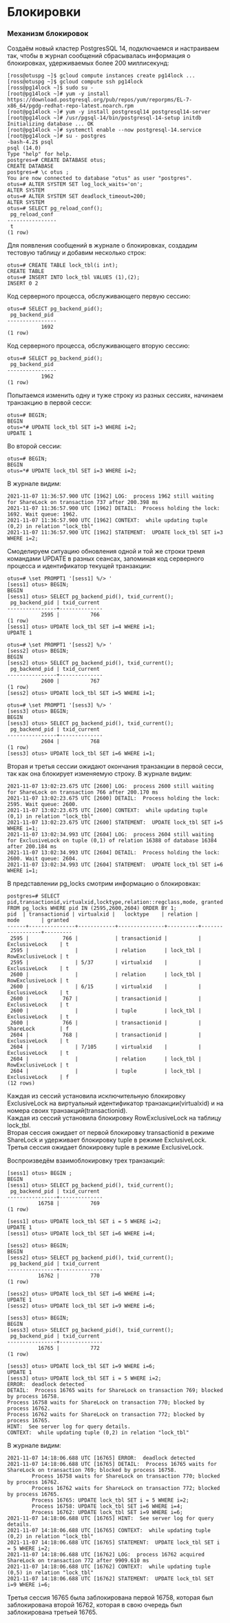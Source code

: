 # Блокировки
### Механизм блокировок

Создаём новый кластер PostgresSQL 14, подключаемся и настраиваем так, чтобы в журнал сообщений сбрасывалась информация о блокировках, удерживаемых более 200 миллисекунд:
```console
[ross@otuspg ~]$ gcloud compute instances create pg14lock ...
[ross@otuspg ~]$ gcloud compute ssh pg14lock
[ross@pg14lock ~]$ sudo su -
[root@pg14lock ~]# yum -y install https://download.postgresql.org/pub/repos/yum/reporpms/EL-7-x86_64/pgdg-redhat-repo-latest.noarch.rpm
[root@pg14lock ~]# yum -y install postgresql14 postgresql14-server
[root@pg14lock ~]# /usr/pgsql-14/bin/postgresql-14-setup initdb
Initializing database ... OK
[root@pg14lock ~]# systemctl enable --now postgresql-14.service
[root@pg14lock ~]# su - postgres
-bash-4.2$ psql 
psql (14.0)
Type "help" for help.
postgres=# CREATE DATABASE otus;
CREATE DATABASE
postgres=# \c otus ;
You are now connected to database "otus" as user "postgres".
otus=# ALTER SYSTEM SET log_lock_waits='on';
ALTER SYSTEM
otus=# ALTER SYSTEM SET deadlock_timeout=200;
ALTER SYSTEM
otus=# SELECT pg_reload_conf();
 pg_reload_conf 
----------------
 t
(1 row)
```
Для появления сообщений в журнале о блокировках, создадим тестовую таблицу и добавим несколько строк:
```console
otus=# CREATE TABLE lock_tbl(i int);
CREATE TABLE
otus=# INSERT INTO lock_tbl VALUES (1),(2);
INSERT 0 2
```
Код серверного процесса, обслуживающего первую сессию:
```console
otus=# SELECT pg_backend_pid();
 pg_backend_pid 
----------------
           1692
(1 row)
```
Код серверного процесса, обслуживающего вторую сессию:
```console
otus=# SELECT pg_backend_pid();
 pg_backend_pid 
----------------
           1962
(1 row)
```
Попытаемся изменить одну и туже строку из разных сессиях, начинаем транзакцию в первой сесси:
```console
otus=# BEGIN;
BEGIN
otus=*# UPDATE lock_tbl SET i=3 WHERE i=2;
UPDATE 1
```
Во второй сессии:
```console
otus=# BEGIN;
BEGIN
otus=*# UPDATE lock_tbl SET i=3 WHERE i=2;
```
В журнале видим:
```console
2021-11-07 11:36:57.900 UTC [1962] LOG:  process 1962 still waiting for ShareLock on transaction 737 after 200.398 ms
2021-11-07 11:36:57.900 UTC [1962] DETAIL:  Process holding the lock: 1692. Wait queue: 1962.
2021-11-07 11:36:57.900 UTC [1962] CONTEXT:  while updating tuple (0,2) in relation "lock_tbl"
2021-11-07 11:36:57.900 UTC [1962] STATEMENT:  UPDATE lock_tbl SET i=3 WHERE i=2;
```

Смоделируем ситуацию обновления одной и той же строки тремя командами UPDATE в разных сеансах, запоминая код серверного процесса и идентификатор текущей транзакции:
```console
otus=# \set PROMPT1 '[sess1] %/> '
[sess1] otus> BEGIN;
BEGIN
[sess1] otus> SELECT pg_backend_pid(), txid_current();
 pg_backend_pid | txid_current 
----------------+--------------
           2595 |          766
(1 row)
[sess1] otus> UPDATE lock_tbl SET i=4 WHERE i=1;
UPDATE 1

otus=# \set PROMPT1 '[sess2] %/> '
[sess2] otus> BEGIN;
BEGIN
[sess2] otus> SELECT pg_backend_pid(), txid_current();
 pg_backend_pid | txid_current 
----------------+--------------
           2600 |          767
(1 row)
[sess2] otus> UPDATE lock_tbl SET i=5 WHERE i=1;

otus=# \set PROMPT1 '[sess3] %/> '
[sess3] otus> BEGIN;
BEGIN
[sess3] otus> SELECT pg_backend_pid(), txid_current();
 pg_backend_pid | txid_current 
----------------+--------------
           2604 |          768
(1 row)
[sess3] otus> UPDATE lock_tbl SET i=6 WHERE i=1;
```
Вторая и третья сессии ожидают окончания транзакции в первой сесси, так как она блокирует изменяемую строку.
В журнале видим:
```console
2021-11-07 13:02:23.675 UTC [2600] LOG:  process 2600 still waiting for ShareLock on transaction 766 after 200.170 ms
2021-11-07 13:02:23.675 UTC [2600] DETAIL:  Process holding the lock: 2595. Wait queue: 2600.
2021-11-07 13:02:23.675 UTC [2600] CONTEXT:  while updating tuple (0,1) in relation "lock_tbl"
2021-11-07 13:02:23.675 UTC [2600] STATEMENT:  UPDATE lock_tbl SET i=5 WHERE i=1;
2021-11-07 13:02:34.993 UTC [2604] LOG:  process 2604 still waiting for ExclusiveLock on tuple (0,1) of relation 16388 of database 16384 after 200.184 ms
2021-11-07 13:02:34.993 UTC [2604] DETAIL:  Process holding the lock: 2600. Wait queue: 2604.
2021-11-07 13:02:34.993 UTC [2604] STATEMENT:  UPDATE lock_tbl SET i=6 WHERE i=1;
```
В представлении pg_locks смотрим информацию о блокировках:
```console
postgres=# SELECT pid,transactionid,virtualxid,locktype,relation::regclass,mode, granted FROM pg_locks WHERE pid IN (2595,2600,2604) ORDER BY 1; 
pid  | transactionid | virtualxid |   locktype    | relation |       mode       | granted 
------+---------------+------------+---------------+----------+------------------+---------
 2595 |           766 |            | transactionid |          | ExclusiveLock    | t
 2595 |               |            | relation      | lock_tbl | RowExclusiveLock | t
 2595 |               | 5/37       | virtualxid    |          | ExclusiveLock    | t
 2600 |               |            | relation      | lock_tbl | RowExclusiveLock | t
 2600 |               | 6/15       | virtualxid    |          | ExclusiveLock    | t
 2600 |           767 |            | transactionid |          | ExclusiveLock    | t
 2600 |               |            | tuple         | lock_tbl | ExclusiveLock    | t
 2600 |           766 |            | transactionid |          | ShareLock        | f
 2604 |           768 |            | transactionid |          | ExclusiveLock    | t
 2604 |               | 7/105      | virtualxid    |          | ExclusiveLock    | t
 2604 |               |            | relation      | lock_tbl | RowExclusiveLock | t
 2604 |               |            | tuple         | lock_tbl | ExclusiveLock    | f
(12 rows)
```
Каждая из сессий установила исключительную блокировку ExclusiveLock на виртуальный идентификатор транзакции(virtualxid) и на номера своих транзакций(transactionid).  
Каждая из сессий установила блокировку RowExclusiveLock на таблицу lock_tbl.  
Вторая сессия ожидает от первой блокировку transactionid в режиме ShareLock и удерживает блокировку tuple в режиме ExclusiveLock.  
Третья сессия ожидает блокировку tuple в режиме ExclusiveLock.  

Воспроизведём взаимоблокировку трех транзакций:
```console
[sess1] otus> BEGIN ;
BEGIN
[sess1] otus> SELECT pg_backend_pid(), txid_current();
 pg_backend_pid | txid_current 
----------------+--------------
          16758 |          769
(1 row)

[sess1] otus> UPDATE lock_tbl SET i = 5 WHERE i=2;
UPDATE 1
[sess1] otus> UPDATE lock_tbl SET i=6 WHERE i=4;

[sess2] otus> BEGIN;
BEGIN
[sess2] otus> SELECT pg_backend_pid(), txid_current();
 pg_backend_pid | txid_current 
----------------+--------------
          16762 |          770
(1 row)

[sess2] otus> UPDATE lock_tbl SET i=6 WHERE i=4;
UPDATE 1
[sess2] otus> UPDATE lock_tbl SET i=9 WHERE i=6;

[sess3] otus> BEGIN;
BEGIN
[sess3] otus> SELECT pg_backend_pid(), txid_current();
 pg_backend_pid | txid_current 
----------------+--------------
          16765 |          772
(1 row)

[sess3] otus> UPDATE lock_tbl SET i=9 WHERE i=6;
UPDATE 1
[sess3] otus> UPDATE lock_tbl SET i = 5 WHERE i=2;
ERROR:  deadlock detected
DETAIL:  Process 16765 waits for ShareLock on transaction 769; blocked by process 16758.
Process 16758 waits for ShareLock on transaction 770; blocked by process 16762.
Process 16762 waits for ShareLock on transaction 772; blocked by process 16765.
HINT:  See server log for query details.
CONTEXT:  while updating tuple (0,2) in relation "lock_tbl"
```
В журнале видим:
```console
2021-11-07 14:18:06.688 UTC [16765] ERROR:  deadlock detected
2021-11-07 14:18:06.688 UTC [16765] DETAIL:  Process 16765 waits for ShareLock on transaction 769; blocked by process 16758.
        Process 16758 waits for ShareLock on transaction 770; blocked by process 16762.
        Process 16762 waits for ShareLock on transaction 772; blocked by process 16765.
        Process 16765: UPDATE lock_tbl SET i = 5 WHERE i=2;
        Process 16758: UPDATE lock_tbl SET i=6 WHERE i=4;
        Process 16762: UPDATE lock_tbl SET i=9 WHERE i=6;
2021-11-07 14:18:06.688 UTC [16765] HINT:  See server log for query details.
2021-11-07 14:18:06.688 UTC [16765] CONTEXT:  while updating tuple (0,2) in relation "lock_tbl"
2021-11-07 14:18:06.688 UTC [16765] STATEMENT:  UPDATE lock_tbl SET i = 5 WHERE i=2;
2021-11-07 14:18:06.688 UTC [16762] LOG:  process 16762 acquired ShareLock on transaction 772 after 9909.610 ms
2021-11-07 14:18:06.688 UTC [16762] CONTEXT:  while updating tuple (0,5) in relation "lock_tbl"
2021-11-07 14:18:06.688 UTC [16762] STATEMENT:  UPDATE lock_tbl SET i=9 WHERE i=6;
```
Третья сессия 16765 была заблокирована первой 16758, которая был заблокирована второй 16762, которая в свою очередь был заблокирована третьей 16765.

